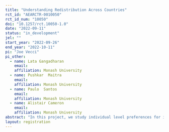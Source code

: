 ```yaml
---
title: "Understanding Redistribution Across Countries"
rct_id: "AEARCTR-0010050"
rct_id_num: "10050"
doi: "10.1257/rct.10050-1.0"
date: "2022-09-11"
status: "in_development"
jel: ""
start_year: "2022-09-26"
end_year: "2022-10-11"
pi: "Joe Vecci"
pi_other:
  - name: Lata Gangadharan
    email: 
    affiliation: Monash University
  - name: Pushkar  Maitra
    email: 
    affiliation: Monash University
  - name: Paulo  Santos
    email: 
    affiliation: Monash University
  - name: Alistair Cameron
    email: 
    affiliation: Monash University
abstract: "In this project, we study individual level preferences for inequality aversion and income redistribution across countries. We consider how different redistribution policies and prospects of upward mobility influence individuals’ inequality aversion. "
layout: registration
---
```


